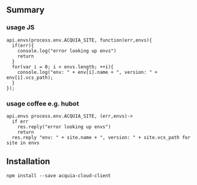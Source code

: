 ## Summary

### usage JS
```
api.envs(process.env.ACQUIA_SITE, function(err,envs){
  if(err){
    console.log("error looking up envs")
    return
  }
  for(var i = 0; i < envs.length; ++i){
    console.log("env: " + env[i].name + ", version: " + env[i].vcs_path);
  }
});
```
### usage coffee e.g. hubot
```
api.envs process.env.ACQUIA_SITE, (err,envs)->
  if err
    res.reply("error looking up envs")
    return
  res.reply "env: " + site.name + ", version: " + site.vcs_path for site in envs
```


## Installation
```
npm install --save acquia-cloud-client
```
